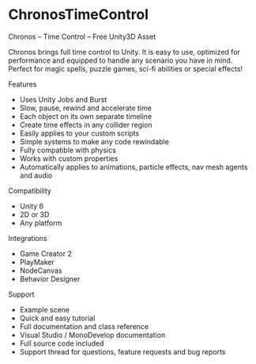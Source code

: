 # ChronosTimeControl

Chronos – Time Control – Free Unity3D Asset

Chronos brings full time control to Unity. It is easy to use, optimized for performance and equipped to handle any scenario you have in mind. Perfect for magic spells, puzzle games, sci-fi abilities or special effects!

Features
- Uses Unity Jobs and Burst
- Slow, pause, rewind and accelerate time
- Each object on its own separate timeline
- Create time effects in any collider region
- Easily applies to your custom scripts
- Simple systems to make any code rewindable
- Fully compatible with physics
- Works with custom properties
- Automatically applies to animations, particle effects, nav mesh agents and audio

Compatibility
- Unity 6
- 2D or 3D
- Any platform

Integrations
- Game Creator 2
- PlayMaker
- NodeCanvas
- Behavior Designer

Support
- Example scene
- Quick and easy tutorial
- Full documentation and class reference
- Visual Studio / MonoDevelop documentation
- Full source code included
- Support thread for questions, feature requests and bug reports
